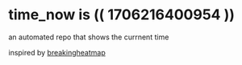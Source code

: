 # time_now is (( 1706216400954 ))

an automated repo that shows the currnent time

inspired by [breakingheatmap](https://github.com/breakingheatmap/breakingheatmap)